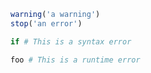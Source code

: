 ```r exec
warning('a warning')
stop('an error')
```

```r exec
if # This is a syntax error
```

```r exec
foo # This is a runtime error
```
